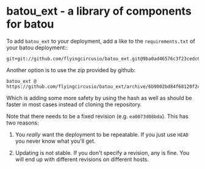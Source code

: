 # batou_ext - a library of components for batou

To add `batou_ext` to your deployment, add a like to the `requirements.txt` of your batou deployment::

```
git+git://github.com/flyingcircusio/batou_ext.git@9ba0ad46576c3f23cedc6271bcd2a25d8572bb33#egg=batou_ext
```

Another option is to use the zip provided by github:

```
batou_ext @ https://github.com/flyingcircusio/batou_ext/archive/6b9002bd84f68120f2ce50a4155afaaef647831e.zip#sha256=8567df82798cd42872e27aa2429bf31c4048190c8467cb65c0723bed60a97803
```

Which is adding some more safety by using the hash as well as should be faster in most cases instead of cloning the repository.

Note that there needs to be a fixed revision (e.g. ``ea0073d08bda``). This has two reasons:

1. You *really* want the deployment to be repeatable. If you just use ``HEAD`` you never know what you'll get.

2. Updating is not stable. If you don't specify a revision, any is fine. You will end up with different revisions on different hosts.
